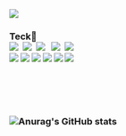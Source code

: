 <div>

<img src="https://capsule-render.vercel.app/api?type=waving&color=auto&height=200&section=header&text=arami github!&fontSize=90" />
<h3 align="left">
  <h3>Teck👋</h> 
  <br>
<img src="https://img.shields.io/badge/Java-007396?style=flat&logo=Java&logoColor=white"/></a>&nbsp
<img src="https://img.shields.io/badge/JavaScript-F7DF1E?style=flat&logo=javascript&logoColor=white"/></a>&nbsp
<img src="https://img.shields.io/badge/jQuery-0769AD?style=flat&logo=jquery&logoColor=white"/></a>&nbsp</a>&nbsp
<img src="https://img.shields.io/badge/HTML5-E34F26?style=flat&logo=html5&logoColor=white"/></a>&nbsp
<img src="https://img.shields.io/badge/CSS3-1572B6?style=flat&logo=css3&logoColor=white"/></a>&nbsp
<br>
<img src="https://img.shields.io/badge/json-5E5C5C?style=flat&logo=json&logoColor=white"/>
<img src="https://img.shields.io/badge/Spring-6DB33F?style=flat&logo=spring&logoColor=white"/>
<img src="https://img.shields.io/badge/Oracle-F80000?style=flat&logo=Oracle&logoColor=white"/>
<img src="https://img.shields.io/badge/Eclipse-2C2255?style=flat&logo=eclipse&logoColor=white"/>
<img src="https://img.shields.io/badge/Visual_Studio_Code-0078D4?style=flat&logo=visual%20studio%20code&logoColor=white"/>
<img src="https://img.shields.io/badge/GitHub-100000?style=flat&logo=github&logoColor=white"/>

<br><br><br>


![Anurag's GitHub stats](https://github-readme-stats.vercel.app/api?username=aram-choi&theme=synthwave&show_icons=true)


</div>
<!--
**aram-choi/aram-choi** is a ✨ _special_ ✨ repository because its `README.md` (this file) appears on your GitHub profile.

Here are some ideas to get you started:

- 🔭 I’m currently working on ...
- 🌱 I’m currently learning ...
- 👯 I’m looking to collaborate on ...
- 🤔 I’m looking for help with ...
- 💬 Ask me about ...
- 📫 How to reach me: ...
- 😄 Pronouns: ...
- ⚡ Fun fact: ...
-->

